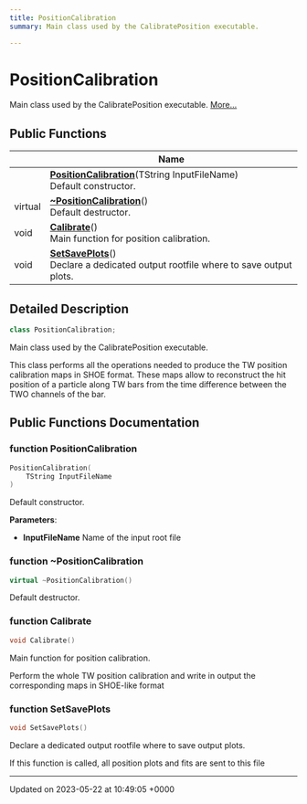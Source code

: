 ```yaml
---
title: PositionCalibration
summary: Main class used by the CalibratePosition executable. 

---
```


# PositionCalibration



Main class used by the CalibratePosition executable.  [More...](#detailed-description)

## Public Functions

|                | Name           |
| -------------- | -------------- |
| | **[PositionCalibration](/Classes/classPositionCalibration.md#function-positioncalibration)**(TString InputFileName)<br>Default constructor.  |
| virtual | **[~PositionCalibration](/Classes/classPositionCalibration.md#function-~positioncalibration)**()<br>Default destructor.  |
| void | **[Calibrate](/Classes/classPositionCalibration.md#function-calibrate)**()<br>Main function for position calibration.  |
| void | **[SetSavePlots](/Classes/classPositionCalibration.md#function-setsaveplots)**()<br>Declare a dedicated output rootfile where to save output plots.  |

## Detailed Description

```cpp
class PositionCalibration;
```

Main class used by the CalibratePosition executable. 

This class performs all the operations needed to produce the TW position calibration maps in SHOE format. These maps allow to reconstruct the hit position of a particle along TW bars from the time difference between the TWO channels of the bar. 

## Public Functions Documentation

### function PositionCalibration

```cpp
PositionCalibration(
    TString InputFileName
)
```

Default constructor. 

**Parameters**: 

  * **InputFileName** Name of the input root file 


### function ~PositionCalibration

```cpp
virtual ~PositionCalibration()
```

Default destructor. 

### function Calibrate

```cpp
void Calibrate()
```

Main function for position calibration. 

Perform the whole TW position calibration and write in output the corresponding maps in SHOE-like format 


### function SetSavePlots

```cpp
void SetSavePlots()
```

Declare a dedicated output rootfile where to save output plots. 

If this function is called, all position plots and fits are sent to this file 


-------------------------------

Updated on 2023-05-22 at 10:49:05 +0000